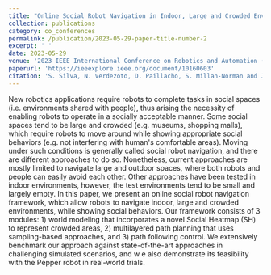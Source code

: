 ```yaml
---
title: "Online Social Robot Navigation in Indoor, Large and Crowded Environments"
collection: publications
category: co_conferences
permalink: /publication/2023-05-29-paper-title-number-2
excerpt: ' '
date: 2023-05-29
venue: '2023 IEEE International Conference on Robotics and Automation (ICRA)'
paperurl: 'https://ieeexplore.ieee.org/document/10160603'
citation: 'S. Silva, N. Verdezoto, D. Paillacho, S. Millan-Norman and J. D. Hernández, &quot;Online Social Robot Navigation in Indoor, Large and Crowded Environments,&quot; <i>2023 IEEE International Conference on Robotics and Automation (ICRA)</i>, London, United Kingdom, 2023, pp. 9749-9756, doi: 10.1109/ICRA48891.2023.10160603.'
---
```


New robotics applications require robots to complete tasks in social spaces (i.e. environments shared with people), thus arising the necessity of enabling robots to operate in a socially acceptable manner. Some social spaces tend to be large and crowded (e.g. museums, shopping malls), which require robots to move around while showing appropriate social behaviors (e.g. not interfering with human's comfortable areas). Moving under such conditions is generally called social robot navigation, and there are different approaches to do so. Nonetheless, current approaches are mostly limited to navigate large and outdoor spaces, where both robots and people can easily avoid each other. Other approaches have been tested in indoor environments, however, the test environments tend to be small and largely empty. In this paper, we present an online social robot navigation framework, which allow robots to navigate indoor, large and crowded environments, while showing social behaviors. Our framework consists of 3 modules: 1) world modeling that incorporates a novel Social Heatmap (SH) to represent crowded areas, 2) multilayered path planning that uses sampling-based approaches, and 3) path following control. We extensively benchmark our approach against state-of-the-art approaches in challenging simulated scenarios, and w e also demonstrate its feasibility with the Pepper robot in real-world trials.